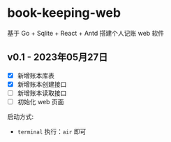 # book-keeping-web

基于 Go + Sqlite + React + Antd 搭建个人记账 web 软件

## v0.1 - 2023年05月27日
- [x] 新增账本库表
- [x] 新增账本创建接口
- [ ] 新增账本读取接口
- [ ] 初始化 web 页面

启动方式:
- `terminal` 执行：`air` 即可